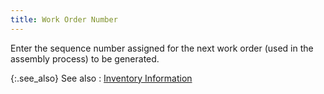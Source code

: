 ```yaml
---
title: Work Order Number
---
```



Enter the sequence number assigned for the next work order (used in  the assembly process) to be generated.


{:.see_also}
See also
: [Inventory  Information](JavaScript:RelatedTopics1.Click())<!--Metadata type="DesignerControl" startspan
<object CLASSID="clsid:ADB880A6-D8FF-11CF-9377-00AA003B7A11"
	ID=RelatedTopics1
	TYPE="application/x-oleobject">
</object>-->

<object classid="clsid:ADB880A6-D8FF-11CF-9377-00AA003B7A11" id="RelatedTopics1" type="application/x-oleobject"> 
 <param name="Command" value="Related Topics">
<param name="Window" value="second">
<param name="Item1" value="Inventory Information;{{site.sc_chm}}/options/locations-and-sub-locations/location-details/accounting-inventory-information/inventory_information.html">
</object><!--Metadata type="DesignerControl" endspan-->
